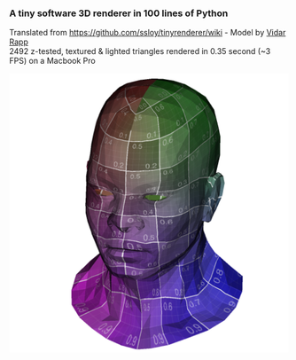 ### A tiny software 3D renderer in 100 lines of Python

Translated from https://github.com/ssloy/tinyrenderer/wiki - Model by [Vidar Rapp](https://se.linkedin.com/in/vidarrapp)  
2492 z-tested, textured & lighted triangles rendered in 0.35 second (~3 FPS) on a Macbook Pro  

![](./output.png)
